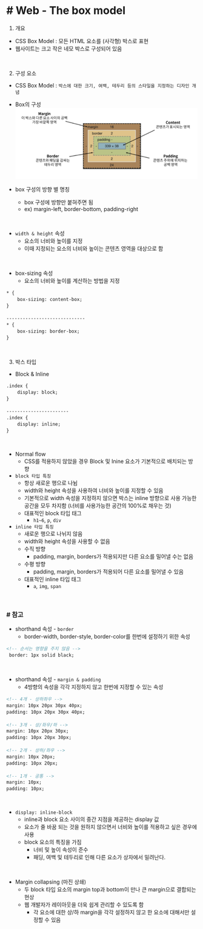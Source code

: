 # # Web - The box model

1. 개요
- CSS Box Model : 모든 HTML 요소를 (사각형) 박스로 표현
- 웹사이트는 크고 작은 네모 박스로 구성되어 있음

<br>

2. 구성 요소 
- CSS Box Model : `박스에 대한 크기, 여백, 테두리 등의 스타일을 지정하는 디자인 개념`
- Box의 구성
![box](./box.PNG)

- box 구성의 방향 별 명칭
    - box 구성에 방향만 붙혀주면 됨
    - ex) margin-left, border-bottom, padding-right

<br>

- `width & height` 속성
    - 요소의 너비와 높이를 지정
    - 이때 지정되는 요소의 너비와 높이는 콘텐츠 영역을 대상으로 함

<br>

- box-sizing 속성
    - 요소의 너비와 높이를 계산하는 방법을 지정
```html
* {
    box-sizing: content-box;
}

-----------------------------
* {
    box-sizing: border-box;
}
```

<br>

3. 박스 타입
- Block & Inline
```html
.index {
    display: block;
}

-----------------------
.index {
    display: inline;
}
```

<br>

- Normal flow
    - CSS를 적용하지 않았을 경우 Block 및 Inine 요소가 기본적으로 배치되는 방향
- `block 타입 특징`
    - 항상 새로운 행으로 나뉨
    - width와 height 속성을 사용하여 너비와 높이를 지정할 수 있음
    - 기본적으로 width 속성을 지정하지 않으면 박스는 inline 방향으로 사용 가능한 공간을 모두 차지함 (너비를 사용가능한 공간의 100%로 채우는 것)
    - 대표적인 block 타입 태그
        - `h1~6`, `p`, `div`
- `inline 타입 특징`
    - 새로운 행으로 나뉘지 않음
    - width와 height 속성을 사용할 수 없음
    - 수직 방향
        - padding, margin, borders가 적용되지만 다른 요소를 밀어낼 수는 없음
    - 수평 방향
        - padding, margin, borders가 적용되어 다른 요소를 밀어낼 수 있음
    - 대표적인 inline 타입 태그
        - `a`, `img`, `span`

<br>

### # 참고
- shorthand 속성 - `border`
    - border-width, border-style, border-color를 한번에 설정하기 위한 속성
```html
<!-- 순서는 영향을 주지 않음 -->
 border: 1px solid black;
```

<br>

- shorthand 속성 - `margin & padding`
    - 4방향의 속성을 각각 지정하지 않고 한번에 지정할 수 있는 속성

```html
<!-- 4개 - 상하좌우 -->
margin: 10px 20px 30px 40px;
padding: 10px 20px 30px 40px;

<!-- 3개 - 상/좌우/하 -->
margin: 10px 20px 30px;
padding: 10px 20px 30px;

<!-- 2개 - 상하/좌우 -->
margin: 10px 20px;
padding: 10px 20px;

<!-- 1개 - 공통 -->
margin: 10px;
padding: 10px;
```

<br>

- `display: inline-block`
    - inline과 block 요소 사이의 중간 지점을 제공하는 display 값
    - 요소가 줄 바꿈 되는 것을 원하지 않으면서 너비와 높이를 적용하고 싶은 경우에 사용
    - block 요소의 특징을 가짐
        - 너비 및 높이 속성이 준수
        - 패딩, 여백 및 테두리로 인해 다른 요소가 상자에서 밀려난다.

<br>

- Margin collapsing (마진 상쇄)
    - 두 block 타입 요소의 margin top과 bottom이 만나 큰 margin으로 결합되는 현상
    - 웹 개발자가 레이아웃을 더욱 쉽게 관리할 수 있도록 함
        - 각 요소에 대한 상/하 margin을 각각 설정하지 않고 한 요소에 대해서만 설정할 수 있음

